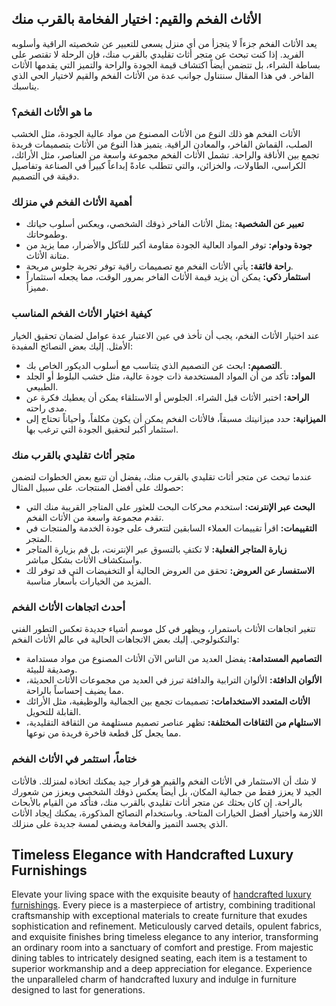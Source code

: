 <h2>الأثاث الفخم والقيم: اختيار الفخامة بالقرب منك</h2>

<p>يعد الأثاث الفخم جزءاً لا يتجزأ من أي منزل يسعى للتعبير عن شخصيته الراقية وأسلوبه الفريد. إذا كنت تبحث عن متجر أثاث تقليدي بالقرب منك، فإن الرحلة لا تقتصر على بساطة الشراء، بل تتضمن أيضاً اكتشاف قيمة الجودة والراحة والتميز التي يقدمها الأثاث الفاخر. في هذا المقال سنتناول جوانب عدة من الأثاث الفخم والقيم لاختيار الحي الذي يناسبك.</p>

<h3>ما هو الأثاث الفخم؟</h3>

<p>الأثاث الفخم هو ذلك النوع من الأثاث المصنوع من مواد عالية الجودة، مثل الخشب الصلب، القماش الفاخر، والمعادن الراقية. يتميز هذا النوع من الأثاث بتصميمات فريدة تجمع بين الأناقة والراحة. تشمل الأثاث الفخم مجموعة واسعة من العناصر، مثل الأرائك، الكراسي، الطاولات، والخزائن، والتي تتطلب عادةً إبداعاً كبيراً في الصناعة وتفاصيل دقيقة في التصميم.</p>

<h3>أهمية الأثاث الفخم في منزلك</h3>

<ul>
    <li><strong>تعبير عن الشخصية:</strong> يمثل الأثاث الفاخر ذوقك الشخصي، ويعكس أسلوب حياتك وطموحاتك.</li>
    <li><strong>جودة ودوام:</strong> توفر المواد العالية الجودة مقاومة أكبر للتآكل والأضرار، مما يزيد من متانة الأثاث.</li>
    <li><strong>راحة فائقة:</strong> يأتي الأثاث الفخم مع تصميمات راقية توفر تجربة جلوس مريحة.</li>
    <li><strong>استثمار ذكي:</strong> يمكن أن يزيد قيمة الأثاث الفاخر بمرور الوقت، مما يجعله استثماراً مميزاً.</li>
</ul>

<h3>كيفية اختيار الأثاث الفخم المناسب</h3>

<p>عند اختيار الأثاث الفخم، يجب أن تأخذ في عين الاعتبار عدة عوامل لضمان تحقيق الخيار الأمثل. إليك بعض النصائح المفيدة:</p>

<ul>
    <li><strong>التصميم:</strong> ابحث عن التصميم الذي يتناسب مع أسلوب الديكور الخاص بك.</li>
    <li><strong>المواد:</strong> تأكد من أن المواد المستخدمة ذات جودة عالية، مثل خشب البلوط أو الجلد الطبيعي.</li>
    <li><strong>الراحة:</strong> اختبر الأثاث قبل الشراء. الجلوس أو الاستلقاء يمكن أن يعطيك فكرة عن مدى راحته.</li>
    <li><strong>الميزانية:</strong> حدد ميزانيتك مسبقاً، فالأثاث الفخم يمكن أن يكون مكلفاً، وأحياناً تحتاج إلى استثمار أكبر لتحقيق الجودة التي ترغب بها.</li>
</ul>

<h3>متجر أثاث تقليدي بالقرب منك</h3>

<p>عندما تبحث عن متجر أثاث تقليدي بالقرب منك، يفضل أن تتبع بعض الخطوات لتضمن حصولك على أفضل المنتجات. على سبيل المثال:</p>

<ul>
    <li><strong>البحث عبر الإنترنت:</strong> استخدم محركات البحث للعثور على المتاجر القريبة منك التي تقدم مجموعة واسعة من الأثاث الفخم.</li>
    <li><strong>التقييمات:</strong> اقرأ تقييمات العملاء السابقين لتتعرف على جودة الخدمة والمنتجات في المتجر.</li>
    <li><strong>زيارة المتاجر الفعلية:</strong> لا تكتفِ بالتسوق عبر الإنترنت، بل قم بزيارة المتاجر واستكشاف الأثاث بشكل مباشر.</li>
    <li><strong>الاستفسار عن العروض:</strong> تحقق من العروض الحالية أو التخفيضات التي قد توفر لك المزيد من الخيارات بأسعار مناسبة.</li>
</ul>

<h3>أحدث اتجاهات الأثاث الفخم</h3>

<p>تتغير اتجاهات الأثاث باستمرار، ويظهر في كل موسم أشياء جديدة تعكس التطور الفني والتكنولوجي. إليك بعض الاتجاهات الحالية في عالم الأثاث الفخم:</p>

<ul>
    <li><strong>التصاميم المستدامة:</strong> يفضل العديد من الناس الآن الأثاث المصنوع من مواد مستدامة وصديقة للبيئة.</li>
    <li><strong>الألوان الدافئة:</strong> الألوان الترابية والدافئة تبرز في العديد من مجموعات الأثاث الحديثة، مما يضيف إحساساً بالراحة.</li>
    <li><strong>الأثاث المتعدد الاستخدامات:</strong> تصميمات تجمع بين الجمالية والوظيفية، مثل الأرائك القابلة للتحويل.</li>
    <li><strong>الاستلهام من الثقافات المختلفة:</strong> تظهر عناصر تصميم مستلهمة من الثقافة التقليدية، مما يجعل كل قطعة فاخرة فريدة من نوعها.</li>
</ul>

<h3>ختاماً، استثمر في الأثاث الفخم</h3>

<p>لا شك أن الاستثمار في الأثاث الفخم والقيم هو قرار جيد يمكنك اتخاذه لمنزلك. فالأثاث الجيد لا يعزز فقط من جمالية المكان، بل أيضاً يعكس ذوقك الشخصي ويعزز من شعورك بالراحة. إن كان بحثك عن متجر أثاث تقليدي بالقرب منك، فتأكد من القيام بالأبحاث اللازمة واختيار أفضل الخيارات المتاحة. وباستخدام النصائح المذكورة، يمكنك إيجاد الأثاث الذي يجسد التميز والفخامة ويضفي لمسة جديدة على منزلك.</p> <h2>Timeless Elegance with Handcrafted Luxury Furnishings</h2>  

<p>Elevate your living space with the exquisite beauty of <a href="https://www.mobiliacleopatra.com/">handcrafted luxury furnishings</a>. Every piece is a masterpiece of artistry, combining traditional craftsmanship with exceptional materials to create furniture that exudes sophistication and refinement. Meticulously carved details, opulent fabrics, and exquisite finishes bring timeless elegance to any interior, transforming an ordinary room into a sanctuary of comfort and prestige. From majestic dining tables to intricately designed seating, each item is a testament to superior workmanship and a deep appreciation for elegance. Experience the unparalleled charm of handcrafted luxury and indulge in furniture designed to last for generations.</p>

